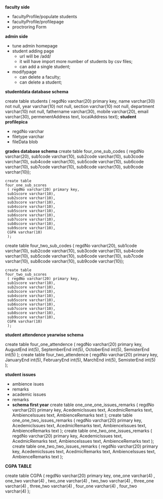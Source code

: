  **faculty side**
- facultyProfile/populate students
- facultyProfile/profilepage
- proctroring Form 

**admin side**
- tune admin homepage
- student adding page 
   - url will be /add/
   - it will have import more number of students by csv files;
   - can add a single student;
- modifypage
  - can delete a faculty;
  - can delete a student;






**studentdata database schema**

   create table students
     (
     regdNo varchar(20) primary key,
     name varchar(30) not null,
     year varchar(10) not null,
     section varchar(10) not null,
     department varchar(10) not null,
     fathername varchar(30),
     mobile varchar(20),
     email varchar(30),
     permenentAddress text,
     localAddress text);
**student profilepica**
 - regdNo varchar
 - filetype varchar
 - fileData blob

**grades database schema**
create table
    four_one_sub_codes
    ( regdNo varchar(20),
    sub1code varchar(10),
    sub2code varchar(10),
    sub3code varchar(10),
    sub4code varchar(10),
    sub5code varchar(10),
    sub6code varchar(10),
    sub7code varchar(10),
    sub8code varchar(10),
    sub9code varchar(10));


    create table
    four_one_sub_scores
     ( regdNo varchar(20) primary key,
     sub1score varchar(10),
     sub2score varchar(10),
     sub3score varchar(10),
     sub4score varchar(10),
     sub5score varchar(10),
     sub6score varchar(10),
     sub7score varchar(10),
     sub8score varchar(10),
     sub9score varchar(10),
     CGPA varchar(10)
     );

create table
    four_two_sub_codes
    ( regdNo varchar(20),
    sub1code varchar(10),
    sub2code varchar(10),
    sub3code varchar(10),
    sub4code varchar(10),
    sub5code varchar(10),
    sub6code varchar(10),
    sub7code varchar(10),
    sub8code varchar(10),
    sub9code varchar(10));


    create table
    four_two_sub_scores
     ( regdNo varchar(20) primary key,
     sub1score varchar(10),
     sub2score varchar(10),
     sub3score varchar(10),
     sub4score varchar(10),
     sub5score varchar(10),
     sub6score varchar(10),
     sub7score varchar(10),
     sub8score varchar(10),
     sub9score varchar(10),
     CGPA varchar(10)
     );

**student attendence yearwise schema**

  create table four_one_attendence
  (
     regdNo varchar(20) primary key,
     AugustEnd int(5),
     SeptemberEnd int(5),
     OctoberEnd int(5),
     SemisterEnd int(5)
  );
  create table four_two_attendence
  (
     regdNo varchar(20) primary key,
     JanuaryEnd int(5),
     FebruaryEnd int(5),
     MarchEnd int(5),
     SemisterEnd int(5)
  );


**student issues**

 - ambience isues
  - remarks
 - academic issues
  - remarks
  - **schema first year**
   create table one_one_one_issues_remarks
   (
      regdNo varchar(20) primary key,
      AcedemicIssues text,
      AcedmicRemarks text,
      AmbienceIssues text,
      AmbienceRemarks text
   );
   create table one_one_two_issues_remarks
   (
      regdNo varchar(20) primary key,
      AcedemicIssues text,
      AcedmicRemarks text,
      AmbienceIssues text,
      AmbienceRemarks text
   );
   create table one_two_one_issues_remarks
   (
      regdNo varchar(20) primary key,
      AcedemicIssues text,
      AcedmicRemarks text,
      AmbienceIssues text,
      AmbienceRemarks text
   );
   create table one_two_two_issues_remarks
   (
      regdNo varchar(20) primary key,
      AcedemicIssues text,
      AcedmicRemarks text,
      AmbienceIssues text,
      AmbienceRemarks text
   );


**CGPA TABLE**

create table CGPA
     (
     regdNo     varchar(20) primary key,
     one_one    varchar(4) ,
     one_two    varchar(4) ,
     two_one    varchar(4) ,
     two_two    varchar(4) ,
     three_one  varchar(4) ,
     three_two  varchar(4) , 
     four_one   varchar(4) , 
     four_two   varchar(4) 
     );    


